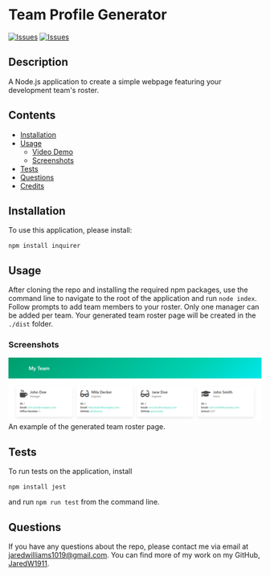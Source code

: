 # Team Profile Generator
[![Issues](https://img.shields.io/github/issues/deckiedevs/team-profile-generator)](https://github.com/deckiedevs/team-profile-generator/issues) [![Issues](https://img.shields.io/github/contributors/deckiedevs/team-profile-generator)](https://github.com/deckiedevs/team-profile-generator/graphs/contributors) 

## Description
A Node.js application to create a simple webpage featuring your development team's roster.

## Contents
* [Installation](#Installation)
* [Usage](#Usage)
   * [Video Demo](#Video-Demo)
   * [Screenshots](#Screenshots)
* [Tests](#Tests)
* [Questions](#Questions)
* [Credits](#Credits)


## Installation
To use this application, please install: 
```
npm install inquirer
```
    
## Usage
After cloning the repo and installing the required npm packages, use the command line to navigate to the root of the application and run `node index`.  Follow prompts to add team members to your roster.  Only one manager can be added per team.  Your generated team roster page will be created in the `./dist` folder. 

### Screenshots
![Page Screenshot](./assets/images/generated-page-screenshot.png)
An example of the generated team roster page.


## Tests
To run tests on the application, install
```
npm install jest
```

and run `npm run test` from the command line.
    
## Questions
If you have any questions about the repo, please contact me via email at jaredwilliams1019@gmail.com. You can find more of my work on my GitHub, [JaredW1911](https://github.com/JaredW1911/Module-10).
    

